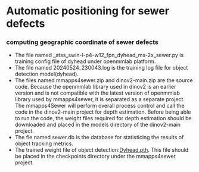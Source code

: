 # Automatic positioning for sewer defects 
### computing geographic coordinate of sewer defects


* The file named _atss_swin-l-p4-w12_fpn_dyhead_ms-2x_sewer.py is training config file of dyhead under openmmlab platform.
* The file named 20240524_230043.log is the training log file for object detection model(dyhead).
* The files named mmapps4sewer.zip and dinov2-main.zip are the source code. Because the openmmlab library used in dinov2 is an earlier version and is not compatible with the latest version of openmmlab library used by mmapps4sewer, it is separated as a separate project. The mmapps4Sewer will perform overall process control and call the code in the dinov2-main project for depth estimation. Before being able to run the code, the weight files required for depth estimation should be downloaded and placed in the models directory of the dinov2-main project.
* The fle named sewer.db is the database for statisticing the results of object tracking metrics.
* The trained weight file of object detection:[Dyhead.pth](https://drive.google.com/file/d/1rggV4CXF4t9gJV0VaR2xz-pH8IR8rrlN/view?usp=sharing "Dyhead.pth"). This file should be placed in the checkpoints directory under the mmapps4sewer project.
